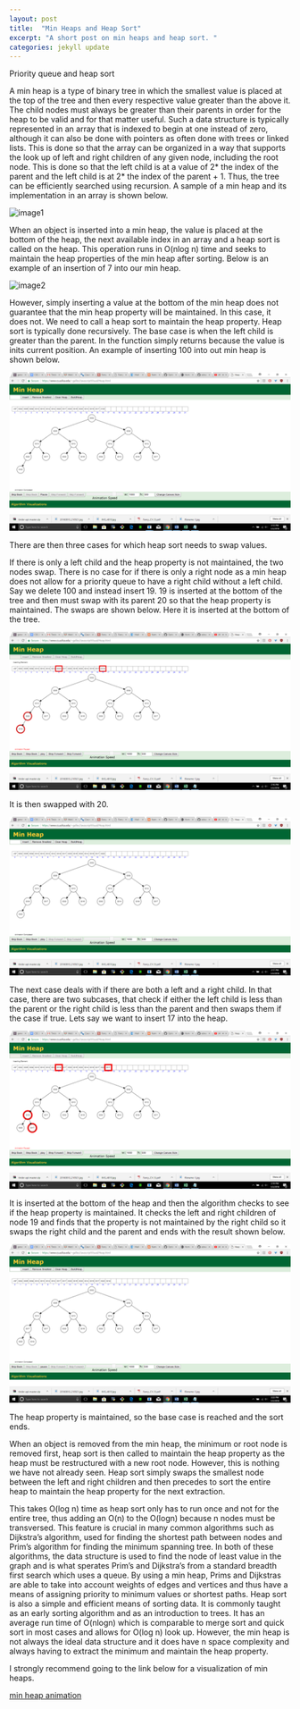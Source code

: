 ```yaml
---
layout: post
title:  "Min Heaps and Heap Sort"
excerpt: "A short post on min heaps and heap sort. "
categories: jekyll update
---
```

Priority queue and heap sort

A min heap is a type of binary tree in which the smallest value is placed at the top of the tree and then every respective value greater 
than the above it. The child nodes must always be greater than their parents in order for the heap to be valid and for that matter useful.
Such a data structure is typically represented in an array that is indexed to begin at one instead of zero, although it can also be done
with pointers as often done with trees or linked lists. This is done so that the array can be organized in a way that supports the look up
of left and right children of any given node, including the root node. This is done so that the left child is at a value of 2* the index 
of the parent and the left child is at 2* the index of the parent + 1. Thus, the tree can be efficiently searched using recursion. A 
sample of a min heap and its implementation in an array is shown below. 

![image1](Moon/assets/img/minheap1.png)

 
When an object is inserted into a min heap, the value is placed at the bottom of the heap, the next available index in an array and a 
heap sort is called on the heap. This operation runs in O(nlog n) time and seeks to maintain the heap properties of the min heap after
sorting. Below is an example of an insertion of 7 into our min heap. 
 
![image2](Moon/assets/img/minheap2.png)

However, simply inserting a value at the bottom of the min heap does not guarantee that the min heap property will be maintained. 
In this case, it does not. We need to call a heap sort to maintain the heap property. Heap sort is typically done recursively. The 
base case is when the left child is greater than the parent. In the function simply returns because the value is inits current 
position. An example of inserting 100 into out min heap is shown below. 
 
 ![image3](assets/img/minheap3.png)
 
There are then three cases for which heap sort needs to swap values. 

If there is only a left child and the heap property is not maintained, the two nodes swap. There is no case for if there is only a right node as a min heap does not allow for a priority queue to have a right child without a left child. Say we delete 100 and instead insert 19. 19 is inserted at the bottom of the tree and then must swap with its parent 20 so that the heap property is maintained. The swaps are shown below. 
Here it is inserted at the bottom of the tree. 


![image4](assets/img/minheap4.png)

It is then swapped with 20. 

![image5](assets/img/minheap5.png)
 
The next case deals with if there are both a left and a right child. In that case, there are two subcases, that check if either 
the left child is less than the parent or the right child is less than the parent and then swaps them if the case if true. 
Lets say we want to insert 17 into the heap. 

![image6](assets/img/minheap6.png)
 
It is inserted at the bottom of the heap and then the algorithm checks to see if the heap property is maintained. It checks the left and
right children of node 19 and finds that the property is not maintained by the right child so it swaps the right child and the parent 
and ends with the result shown below. 

![image7](assets/img/minheap7.png)
 
The heap property is maintained, so the base case is reached and the sort ends. 

When an object is removed from the min heap, the minimum or root node is removed first, heap sort is then called to maintain the heap
property as the heap must be restructured with a new root node. However, this is nothing we have not already seen. Heap sort simply
swaps the smallest node between the left and right children and then precedes to sort the entire heap to maintain the heap property for
the next extraction. 

This takes O(log n) time as heap sort only has to run once and not for the entire tree, thus adding an O(n) to the O(logn) because n
nodes must be transversed. This feature is crucial in many common algorithms such as Dijkstra’s algorithm, used for finding the shortest
path between nodes and Prim’s algorithm for finding the minimum spanning tree. In both of these algorithms, the data structure is used
to find the node of least value in the graph and is what sperates Prim’s and Dijkstra’s from a standard breadth first search which uses
a queue. By using a min heap, Prims and Dijkstras are able to take into account weights of edges and vertices and thus have a means
of assigning priority to minimum values or shortest paths. Heap sort is also a simple and efficient means of sorting data. It is commonly
taught as an early sorting algorithm and as an introduction to trees.  It has an average run time of O(nlogn) which is comparable to 
merge sort and quick sort in most cases and allows for O(log n) look up. However, the min heap is not always the ideal data structure 
and it does have n space complexity and always having to extract the minimum and maintain the heap property. 


I strongly recommend going to the link below for a visualization of min heaps. 


[min heap animation]({https://www.cs.usfca.edu/~galles/JavascriptVisual/Heap.html})
 
